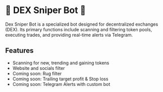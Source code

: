 # 🚀 DEX Sniper Bot 🚀

Dex Sniper Bot is a specialized bot designed for decentralized exchanges (DEX). Its primary functions include scanning and filtering token pools, executing trades, and providing real-time alerts via Telegram.

## Features

- Scanning for new, trending and gaining tokens
- Website and socials filter
- Coming soon: Rug filter
- Coming soon: Trailing target profit & Stop loss
- Coming soon: Telegram Alerts with custom bot
